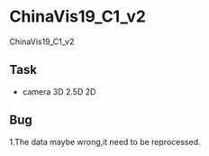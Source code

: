 # ChinaVis19_C1_v2
ChinaVis19_C1_v2

## Task
* camera 3D 2.5D 2D 
## Bug
1.The data maybe wrong,it need to be reprocessed.
